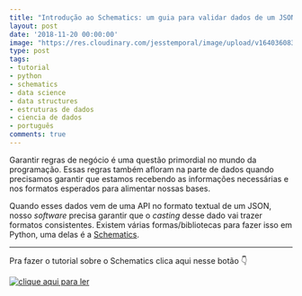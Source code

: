 ```yaml
---
title: "Introdução ao Schematics: um guia para validar dados de um JSON"
layout: post
date: '2018-11-20 00:00:00'
image: "https://res.cloudinary.com/jesstemporal/image/upload/v1640360835/covers/click-2_f4fsdc.png"
type: post
tags:
- tutorial
- python
- schematics
- data science
- data structures
- estruturas de dados
- ciencia de dados
- português
comments: true
---
```


Garantir regras de negócio é uma questão primordial no mundo da programação. Essas regras também afloram na parte de dados quando precisamos garantir que estamos recebendo as informações necessárias e nos formatos esperados para alimentar nossas bases.

Quando esses dados vem de uma API no formato textual de um JSON, nosso _software_ precisa garantir que o _casting_ desse dado vai trazer formatos consistentes. Existem várias formas/bibliotecas para fazer isso em Python, uma delas é a [Schematics](https://schematics.readthedocs.io/en/latest/index.html).

---

Pra fazer o tutorial sobre o Schematics clica aqui nesse botão 👇

[![clique aqui para ler](https://res.cloudinary.com/jesstemporal/image/upload/v1640370979/clique-aqui-para-ler_zie2kp.png)](https://medium.com/databootcamp/introducao-ao-schematics-a62ce5b83667)
